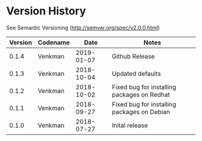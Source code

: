 # Version History

See Semantic Versioning (http://semver.org/spec/v2.0.0.html)

|Version|Codename|Date|Notes|
|---|---|---|---|
|0.1.4|Venkman|2019-01-07|Github Release|
|0.1.3|Venkman|2018-10-04|Updated defaults|
|0.1.2|Venkman|2018-10-02|Fixed bug for installing packages on Redhat|
|0.1.1|Venkman|2018-09-27|Fixed bug for installing packages on Debian|
|0.1.0|Venkman|2018-07-27|Inital release|
